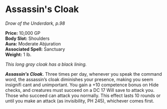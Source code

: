 # Assassin's Cloak

*Drow of the Underdark, p.98*

**Price:** 10,000 GP  
**Body Slot:** Shoulders  
**Aura:** Moderate Abjuration  
**Associated Spell:** Sanctuary  
**Weight:** 1 lb.

*This long gray cloak has a black lining.*

***Assassin's Cloak.*** 
Three times per day, whenever you
speak the command word, the assassin’s
cloak diminishes your presence, making
you seem insignifi cant and unimportant.
You gain a +10 competence bonus
on Hide checks, and creatures must
succeed on a DC 17 Will save to attack
you. Those who succeed can attack you
normally. This effect lasts 10 rounds or
until you make an attack (as invisibility,
PH 245), whichever comes first.